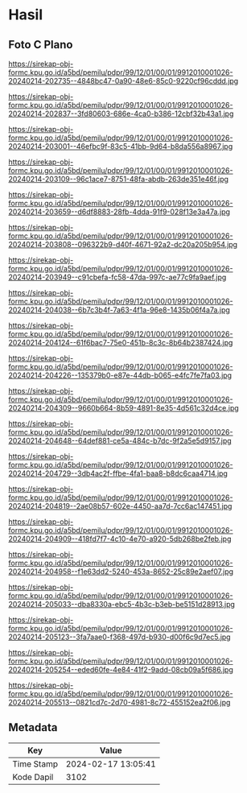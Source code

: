 # Hasil

## Foto C Plano

https://sirekap-obj-formc.kpu.go.id/a5bd/pemilu/pdpr/99/12/01/00/01/9912010001026-20240214-202735--4848bc47-0a90-48e6-85c0-9220cf96cddd.jpg

https://sirekap-obj-formc.kpu.go.id/a5bd/pemilu/pdpr/99/12/01/00/01/9912010001026-20240214-202837--3fd80603-686e-4ca0-b386-12cbf32b43a1.jpg

https://sirekap-obj-formc.kpu.go.id/a5bd/pemilu/pdpr/99/12/01/00/01/9912010001026-20240214-203001--46efbc9f-83c5-41bb-9d64-b8da556a8967.jpg

https://sirekap-obj-formc.kpu.go.id/a5bd/pemilu/pdpr/99/12/01/00/01/9912010001026-20240214-203109--96c1ace7-8751-48fa-abdb-263de351e46f.jpg

https://sirekap-obj-formc.kpu.go.id/a5bd/pemilu/pdpr/99/12/01/00/01/9912010001026-20240214-203659--d6df8883-28fb-4dda-91f9-028f13e3a47a.jpg

https://sirekap-obj-formc.kpu.go.id/a5bd/pemilu/pdpr/99/12/01/00/01/9912010001026-20240214-203808--096322b9-d40f-4671-92a2-dc20a205b954.jpg

https://sirekap-obj-formc.kpu.go.id/a5bd/pemilu/pdpr/99/12/01/00/01/9912010001026-20240214-203949--c91cbefa-fc58-47da-997c-ae77c9fa9aef.jpg

https://sirekap-obj-formc.kpu.go.id/a5bd/pemilu/pdpr/99/12/01/00/01/9912010001026-20240214-204038--6b7c3b4f-7a63-4f1a-96e8-1435b06f4a7a.jpg

https://sirekap-obj-formc.kpu.go.id/a5bd/pemilu/pdpr/99/12/01/00/01/9912010001026-20240214-204124--61f6bac7-75e0-451b-8c3c-8b64b2387424.jpg

https://sirekap-obj-formc.kpu.go.id/a5bd/pemilu/pdpr/99/12/01/00/01/9912010001026-20240214-204226--135379b0-e87e-44db-b065-e4fc7fe7fa03.jpg

https://sirekap-obj-formc.kpu.go.id/a5bd/pemilu/pdpr/99/12/01/00/01/9912010001026-20240214-204309--9660b664-8b59-4891-8e35-4d561c32d4ce.jpg

https://sirekap-obj-formc.kpu.go.id/a5bd/pemilu/pdpr/99/12/01/00/01/9912010001026-20240214-204648--64def881-ce5a-484c-b7dc-9f2a5e5d9157.jpg

https://sirekap-obj-formc.kpu.go.id/a5bd/pemilu/pdpr/99/12/01/00/01/9912010001026-20240214-204729--3db4ac2f-ffbe-4fa1-baa8-b8dc6caa4714.jpg

https://sirekap-obj-formc.kpu.go.id/a5bd/pemilu/pdpr/99/12/01/00/01/9912010001026-20240214-204819--2ae08b57-602e-4450-aa7d-7cc6ac147451.jpg

https://sirekap-obj-formc.kpu.go.id/a5bd/pemilu/pdpr/99/12/01/00/01/9912010001026-20240214-204909--418fd7f7-4c10-4e70-a920-5db268be2feb.jpg

https://sirekap-obj-formc.kpu.go.id/a5bd/pemilu/pdpr/99/12/01/00/01/9912010001026-20240214-204958--f1e63dd2-5240-453a-8652-25c89e2aef07.jpg

https://sirekap-obj-formc.kpu.go.id/a5bd/pemilu/pdpr/99/12/01/00/01/9912010001026-20240214-205033--dba8330a-ebc5-4b3c-b3eb-be5151d28913.jpg

https://sirekap-obj-formc.kpu.go.id/a5bd/pemilu/pdpr/99/12/01/00/01/9912010001026-20240214-205123--3fa7aae0-f368-497d-b930-d00f6c9d7ec5.jpg

https://sirekap-obj-formc.kpu.go.id/a5bd/pemilu/pdpr/99/12/01/00/01/9912010001026-20240214-205254--eded60fe-4e84-41f2-9add-08cb09a5f686.jpg

https://sirekap-obj-formc.kpu.go.id/a5bd/pemilu/pdpr/99/12/01/00/01/9912010001026-20240214-205513--0821cd7c-2d70-4981-8c72-455152ea2f06.jpg


## Metadata

| Key        | Value               |
| ---------- | ------------------- |
| Time Stamp | 2024-02-17 13:05:41 |
| Kode Dapil | 3102                |



